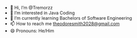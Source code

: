 - 👋 Hi, I’m @Tremorzz
- 👀 I’m interested in Java Coding
- 🌱 I’m currently learning Bachelors of Software Engineering
- 📫 How to reach me theodoresmith2028@gmail.com
- 😄 Pronouns: He/Him

<!---
Tremorzz/Tremorzz is a ✨ special ✨ repository because its `README.md` (this file) appears on your GitHub profile.
You can click the Preview link to take a look at your changes.
--->
